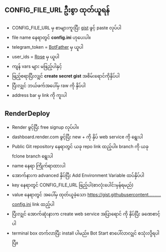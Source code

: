 ## CONFIG_FILE_URL ဦးစွာ ထုတ်ယူရန်

- CONFIG_FILE_URL မှ စာများကူးပြီး [gist](https://gist.github.com/) ဖွင့် paste လုပ်ပါ
- file name နေရာတွင် **config.ini** ဟုပေးပါ။
- telegram_token = [BotFather](https://t.me/BotFather) မှ ယူပါ
- user_ids = [Rose](https://t.me/MissRose_bot) မှ ယူပါ
- ကျန် vars များ မဖြည့်ပါနှင့်
- ဖြည့်စရာပြီးလျှင် **create secret gist** အစိမ်းရောင်ကိုနှိပ်ပါ
- ပြီးလျှင် ဘယ်ဖက်အပေါ်မှ raw ကို နှိပ်ပါ
- address bar မှ link ကို ကူးပါ

## RenderDeploy

- Render ဖွင့်ပြီး free signup လုပ်ပါ။
- dashboard.render.com ဖွင့်ပြီး new + ကို နှိပ် web service ကို ရွေးပါ
- Public Git repository နေရာတွင် ယခု repo link ထည့်ပါ။ branch ကို ယခု fclone branch ရွေးပါ
- name နေရာ ကြိုက်ရာထားပါ
- အောက်နားက advanced နှိပ်ပြီး Add Environment Variable ထပ်နှိပ်ပါ
- key နေရာတွင် CONFIG_FILE_URL ဖြည့်ပါ(စာလုံးပေါင်းမှန်ရမည်)
- value နေရာတွင် အပေါ်မှ ထုတ်ယူခဲ့သော https://gist.githubusercontent.………config.ini link ထည့်ပါ
- ပြီးလျှင် အောက်ဆုံးနားက create web service အပြာရောင် ကို နှိပ်ပြီး ခဏေစာင့်ပါ
- terminal box တက်လာပြီး install ပါမည်။ Bot Start စာပေါ်လာလျှင် စသုံးလို့ရပါပြီ။
